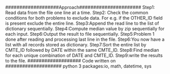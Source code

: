 ###################Approach###################### 
Step1: Read data from the file one line at a time.
Step2: Check the common conditions for both problems to exclude data. For e.g. if the OTHER_ID field is present exclude the entire line.
Step3:Append the read line to the list of dictionary sequentially.
Step4:Compute median value by zip sequentially for each input.
Step6:Output the result to file sequentially.
Step5:Problem 1 done after reading and processing last line in the file.
Step6:You now have a list with all records stored as dictionary.
Step7:Sort the entire list by CMTE_ID followed by DATE within the same CMTE_ID.
Step8:Find median for each unique combination of DATE and CMTE_ID.
Step9:write the results to the file.
################### Code written on ####################
python 3
packages:io, math, datetime, sys


